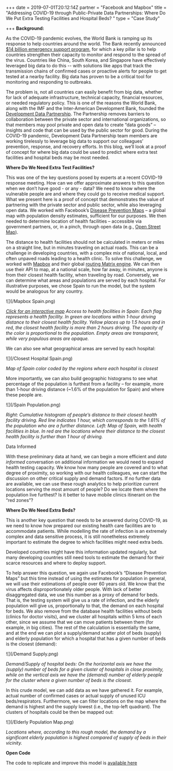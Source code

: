 +++
date = 2019-07-01T20:12:14Z
partner = "Facebook and Mapbox"
title = "Addressing COVID-19 through Public-Private Data Partnerships:   Where Do We Put Extra Testing Facilities and Hospital Beds? "
type = "Case Study"

+++
**Background:**

As the COVID-19 pandemic evolves, the World Bank is ramping up its response to help countries around the world. The Bank recently announced [$14 billion emergency support program](https://www.worldbank.org/en/news/press-release/2020/03/17/world-bank-group-increases-covid-19-response-to-14-billion-to-help-sustain-economies-protect-jobs), for which a key pillar is to help countries strengthen their capacity to monitor and respond to the spread of the virus. Countries like China, South Korea, and Singapore have effectively leveraged big data to do this -- with solutions like apps that track the transmission chains of confirmed cases or proactive alerts for people to get tested at a nearby facility. Big data has proven to be a critical tool for monitoring and responding to outbreaks.

The problem is, not all countries can easily benefit from big data, whether for lack of adequate infrastructure, technical capacity, financial resources, or needed regulatory policy. This is one of the reasons the World Bank, along with the IMF and the Inter-American Development Bank, founded the [Development Data Partnership](https://datapartnership.org). The Partnership removes barriers to collaboration between the private sector and international organizations, so that members may pool private and open data to create “data goods” – insights and code that can be used by the public sector for good. During the COVID-19 pandemic, Development Data Partnership team members are working tirelessly to leverage big data to support our colleagues’ prevention, response, and recovery efforts. In this blog, we’ll look at a proof of concept for where big data could be used to predict where extra test facilities and hospital beds may be most needed.

**Where Do We Need Extra Test Facilities?**

This was one of the key questions posed by experts at a recent COVID-19 response meeting. How can we offer approximate answers to this question when we don’t have good - or any - data? We need to know where the vulnerable people are and where they could go to receive medical support. What we present here is a proof of concept that demonstrates the value of partnering with the private sector and public sector, while also leveraging open data. We worked with Facebook’s [Disease Prevention Maps](https://dataforgood.fb.com/tools/disease-prevention-maps/) – a global map with population density estimates, sufficient for our purposes. We then needed to determine location of health facilities – accessible via government partners, or, in a pinch, through open data (e.g., [Open Street Map](https://www.openstreetmap.org/#map=4/38.01/-95.84)).

The distance to health facilities should not be calculated in meters or miles on a straight line, but in minutes traveling on actual roads. This can be a challenge in developing countries, with a complex mix of national, local, and often unpaved roads leading to a health clinic. To solve this challenge, we worked with [Mapbox](https://www.mapbox.com/) and their global [routing Matrix engine](https://docs.mapbox.com/help/glossary/matrix-api/). We can then use their API to map, at a national scale, how far away, in minutes, anyone is from their closest health facility, when traveling by road. Conversely, we can determine what areas and populations are served by each hospital. For illustrative purposes, we chose Spain to run the model, but the system would be analogous for any country.

![](/Mapbox Spain.png)

[_Click for an interactive map_](https://api.mapbox.com/styles/v1/brunosan/ck7tmxdao01og1io2d4wir16v.html?fresh=true&access_token=pk.eyJ1IjoiYnJ1bm9zYW4iLCJhIjoic3FUc1dJWSJ9.v0525WacYWcsHM1KtbZitg#4.89/40.89/-3.22) _Access to health facilities in Spain: Each flag represents a health facility. In green are locations within 1-hour driving distance to their closest health facility. Yellow places up to 1.5 hours and in red, the closest health facility is more than 2 hours driving. The opacity of the color is proportional to the population. Empty areas are transparent, while very populous areas are opaque._

We can also see what geographical areas are served by each hospital:

![](/Closest Hospital Spain.png)

_Map of Spain color coded by the regions where each hospital is closest_

More importantly, we can also build geographic histograms to see what percentage of the population is furthest from a facility – for example, more than 1-hour driving distance (\~1.6% of the population for Spain) and where these people are.

![](/Spain Population.png)

_Right: Cumulative histogram of people’s distance to their closest health facility driving. Red line indicates 1 hour, which corresponds to the 1.61% of the population who are a further distance. Left: Map of Spain, with health facilities in blue. In red are the locations where their distance to the closest health facility is further than 1 hour of driving._

Data Informed

With these preliminary data at hand, we can begin a more efficient and _data informed_ conversation on additional information we would need to expand health testing capacity. We know how many people are covered and to what degree of proximity, so working with our health colleagues, we can start the discussion on other critical supply and demand factors. If no further data are available, we can use these rough analytics to help prioritize current locations serving the most amount of people? Do we locate them where the population live furthest? Is it better to have mobile clinics itinerant on the “red zones”?

**Where Do We Need Extra Beds?**

This is another key question that needs to be answered during COVID-19, as we need to know how prepared our existing health care facilities are to accommodate patients. While modelling the rate of infection is an extremely complex and data sensitive process, it is still nonetheless extremely important to estimate the degree to which facilities might need extra beds.

Developed countries might have this information updated regularly, but many developing countries still need tools to estimate the demand for their scarce resources and where to deploy support.

To help answer this question, we again use Facebook’s “Disease Prevention Maps” but this time instead of using the estimates for population in general, we will use their estimations of people over 60 years old. We know that the virus affects disproportionately older people. With lack of better disaggregated data, we use this number as a proxy of demand for beds. That is, the testing system will give us a rate of infection, and the elderly population will give us, proportionally to that, the demand on each hospital for beds. We also remove from the database health facilities without beds (clinics for doctor visits), and we cluster all hospitals within 5 kms of each other, since we assume that we can move patients between them (for example, in big cities). The rest of the calculation is essentially the same, and at the end we can plot a supply/demand scatter plot of beds (supply) and elderly population for which a hospital that has a given number of beds is the closest (demand):

![](/Demand Supply.png)

_Demand/Supply of hospital beds:_ _On the horizontal axis we have the (supply) number of beds for a given cluster of hospitals in close proximity, while on the vertical axis we have the (demand) number of elderly people for the cluster where a given number of beds is the closest._ 

In this crude model, we can add data as we have gathered it. For example, actual number of confirmed cases or actual supply of unused ICU beds/respirators. Furthermore, we can filter locations on the map where the demand is highest and the supply lowest (i.e., the top-left quadrant). The clusters of hospitals could be then be mapped out:

![](/Elderly Population Map.png)

_Locations where, according to this rough model, the demand by a significant elderly population is highest compared of supply of beds in their vicinity._

**Open Code**

The code to replicate and improve this model is [available here](https://github.com/datapartnership/covid19/blob/master/accessibility-Spain.ipynb)